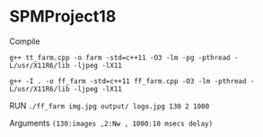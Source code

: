 # SPMProject18

Compile 

``g++ tt_farm.cpp -o farm -std=c++11 -O3 -lm -pg -pthread -L/usr/X11R6/lib -ljpeg -lX11``

``g++ -I . -o ff_farm -std=c++11 ff_farm.cpp -O3 -lm -pthread -L/usr/X11R6/lib -ljpeg -lX11``
 
 
 RUN `./ff_farm img.jpg output/ logo.jpg 130 2 1000` 
 
 Arguments `(130:images ,2:Nw , 1000:10 msecs delay)`

